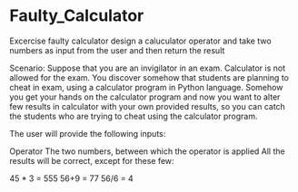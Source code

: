 # Faulty_Calculator
Excercise faulty calculator
design a caluculator operator and take two numbers as input from the user and then return the result

Scenario:
 Suppose that you are an invigilator in an exam. Calculator is not allowed for the exam. You discover somehow that
 students are planning to cheat in exam, using a calculator program in Python language. Somehow you get your hands
 on the calculator program and now you want to alter few results in calculator with your own provided results,
 so you can catch the students who are trying to cheat using the calculator program.

 The user will provide the following inputs:

Operator
 The two numbers, between which the operator is applied
 All the results will be correct, except for these few:

 45 * 3 = 555
 56+9 = 77
 56/6 = 4
